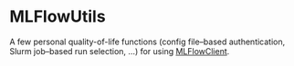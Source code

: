 # MLFlowUtils


A few personal quality-of-life functions (config file–based authentication,
Slurm job–based run selection, …) for using
[MLFlowClient](https://github.com/JuliaAI/MLFlowClient.jl).
